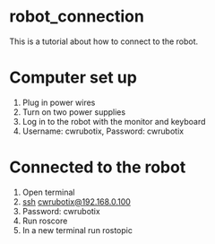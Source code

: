 # robot_connection

This is a tutorial about how to connect to the robot.

# Computer set up

1. Plug in power wires
2. Turn on two power supplies
3. Log in to the robot with the monitor and keyboard
4. Username: cwrubotix, Password: cwrubotix

# Connected to the robot

1. Open terminal
2. [ssh](https://en.wikipedia.org/wiki/Secure_Shell) cwrubotix@192.168.0.100
3. Password: cwrubotix
4. Run roscore
5. In a new terminal run rostopic


    
